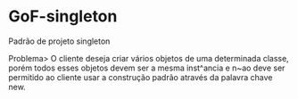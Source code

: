 # GoF-singleton
Padrão de projeto singleton


Problema>
O cliente deseja criar vários objetos de uma determinada classe, porém todos esses objetos devem ser a
mesma inst^ancia e n~ao deve ser permitido ao cliente usar a construção padrão através da palavra chave new.
